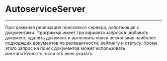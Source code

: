 # AutoserviceServer
---
Программная реализация поискового сервера, работающая с документами. Программа имеет три варианта запросов: добавить документ, удалить документ и выполнить поиск нескольких наиболее подходящих документов по релевантности, рейтингу и статусу. Кроме этого запрос на поиск документов может использовать многопоточность, если это явно указать. 
